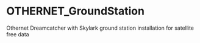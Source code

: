 # OTHERNET_GroundStation
 Othernet Dreamcatcher with Skylark ground station installation for satellite free data
